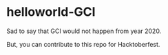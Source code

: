 # helloworld-GCI

Sad to say that GCI would not happen from year 2020.

But, you can contribute to this repo for Hacktoberfest.
